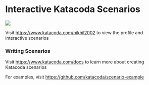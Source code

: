 # Interactive Katacoda Scenarios

[![](http://shields.katacoda.com/katacoda/nikhil2002/count.svg)](https://www.katacoda.com/nikhil2002 "Get your profile on Katacoda.com")

Visit https://www.katacoda.com/nikhil2002 to view the profile and interactive scenarios

### Writing Scenarios
Visit https://www.katacoda.com/docs to learn more about creating Katacoda scenarios

For examples, visit https://github.com/katacoda/scenario-example
